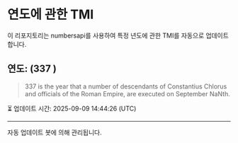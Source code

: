 
# 연도에 관한 TMI

이 리포지토리는 numbersapi를 사용하여 특정 년도에 관한 TMI를 자동으로 업데이트합니다.

## 연도: (337 )
> 337 is the year that a number of descendants of Constantius Chlorus and officials of the Roman Empire, are executed on September NaNth.

⏳ 업데이트 시간: 2025-09-09 14:44:26 (UTC)

---
자동 업데이트 봇에 의해 관리됩니다.
